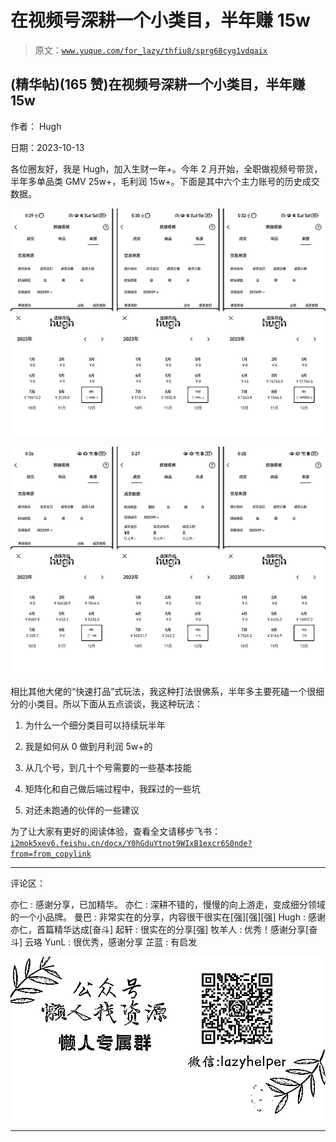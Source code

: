 # 在视频号深耕一个小类目，半年赚 15w

> 原文：[`www.yuque.com/for_lazy/thfiu8/sprg68cyg1vdqaix`](https://www.yuque.com/for_lazy/thfiu8/sprg68cyg1vdqaix)

## (精华帖)(165 赞)在视频号深耕一个小类目，半年赚 15w

作者： Hugh

日期：2023-10-13

各位圈友好，我是 Hugh，加入生财一年+。今年 2 月开始，全职做视频号带货，半年多单品类 GMV 25w+，毛利润 15w+。下面是其中六个主力账号的历史成交数据。

![](img/d9394461d9a7beaecb1ca34d003ba1dd.png)

![](img/cf2f0bc77bb58dfabf33d5144d5f5d51.png)

相比其他大佬的“快速打品”式玩法，我这种打法很佛系，半年多主要死磕一个很细分的小类目。所以下面从五点谈谈，我这种玩法：

1.  为什么一个细分类目可以持续玩半年

2.  我是如何从 0 做到月利润 5w+的

3.  从几个号，到几十个号需要的一些基本技能

4.  矩阵化和自己做后端过程中，我踩过的一些坑

5.  对还未跑通的伙伴的一些建议

为了让大家有更好的阅读体验，查看全文请移步飞书：[`i2mok5xev6.feishu.cn/docx/Y0hGduYtnot9WIxB1excr6S0nde?from=from_copylink`](https://i2mok5xev6.feishu.cn/docx/Y0hGduYtnot9WIxB1excr6S0nde?from=from_copylink)

* * *

评论区：

亦仁 : 感谢分享，已加精华。
亦仁 : 深耕不错的，慢慢的向上游走，变成细分领域的一个小品牌。
曼巴 : 非常实在的分享，内容很干很实在[强][强][强]
Hugh : 感谢亦仁，首篇精华达成[奋斗]
起轩 : 很实在的分享[强]
牧羊人 : 优秀！感谢分享[奋斗]
云珞 YunL : 很优秀，感谢分享
芷蓝 : 有启发

![](img/1c37d505930596d12a88ab23e11aa07a.png)

* * *
